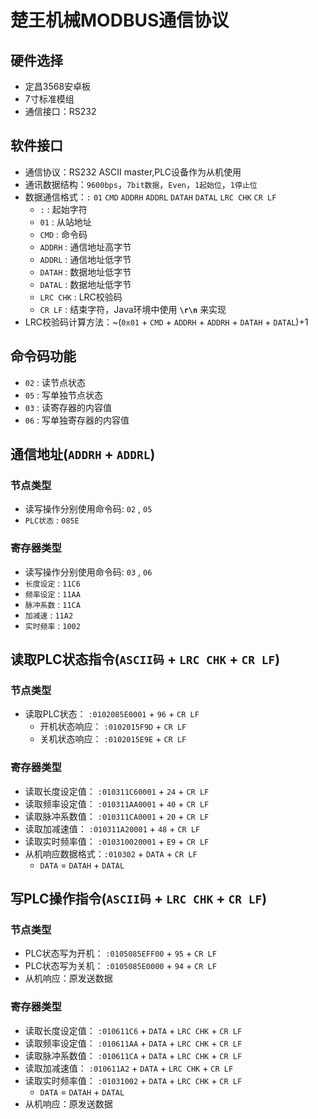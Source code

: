 # 楚王机械MODBUS通信协议

## 硬件选择
- 定昌3568安卓板
- 7寸标准模组
- 通信接口：RS232

## 软件接口
- 通信协议：RS232 ASCII master,PLC设备作为从机使用
- 通讯数据结构：`9600bps`，`7bit数据`，`Even`，`1起始位`，`1停止位`
- 数据通信格式：`:` `01` `CMD` `ADDRH` `ADDRL` `DATAH` `DATAL` `LRC CHK` `CR LF`
  - `:` : 起始字符
  - `01` : 从站地址
  - `CMD` : 命令码
  - `ADDRH` : 通信地址高字节
  - `ADDRL` : 通信地址低字节
  - `DATAH` : 数据地址低字节
  - `DATAL` : 数据地址低字节
  - `LRC CHK` : LRC校验码
  - `CR LF` : 结束字符，Java环境中使用 __`\r\n`__ 来实现
- LRC校验码计算方法：~(`0x01` + `CMD` + `ADDRH` + `ADDRH` + `DATAH` + `DATAL`)+1

## 命令码功能
- `02` : 读节点状态
- `05` : 写单独节点状态
- `03` : 读寄存器的内容值
- `06` : 写单独寄存器的内容值

## 通信地址(`ADDRH` + `ADDRL`)
### 节点类型
- 读写操作分别使用命令码: `02` , `05`
- `PLC状态` : `085E`
### 寄存器类型
- 读写操作分别使用命令码: `03` , `06`
- `长度设定` : `11C6`
- `频率设定` : `11AA`
- `脉冲系数` : `11CA`
- `加减速` : `11A2`
- `实时频率` : `1002`

## 读取PLC状态指令(`ASCII码` + `LRC CHK` + `CR LF`)
### 节点类型
- 读取PLC状态： `:0102085E0001` + `96` + `CR LF`
  - 开机状态响应： `:0102015F9D` + `CR LF`
  - 关机状态响应： `:0102015E9E` + `CR LF`
### 寄存器类型
- 读取长度设定值： `:010311C60001` + `24` + `CR LF`
- 读取频率设定值： `:010311AA0001` + `40` + `CR LF`
- 读取脉冲系数值： `:010311CA0001` + `20` + `CR LF`
- 读取加减速值： `:010311A20001` + `48` + `CR LF`
- 读取实时频率值： `:010310020001` + `E9` + `CR LF`
- 从机响应数据格式：`:010302` + `DATA` + `CR LF`
  - `DATA` = `DATAH` + `DATAL`

## 写PLC操作指令(`ASCII码` + `LRC CHK` + `CR LF`)
### 节点类型
- PLC状态写为开机： `:0105085EFF00` + `95` + `CR LF`
- PLC状态写为关机： `:0105085E0000` + `94` + `CR LF`
- 从机响应：原发送数据
### 寄存器类型
- 读取长度设定值： `:010611C6` + `DATA` + `LRC CHK` + `CR LF`
- 读取频率设定值： `:010611AA` + `DATA` + `LRC CHK` + `CR LF`
- 读取脉冲系数值： `:010611CA` + `DATA` + `LRC CHK` + `CR LF`
- 读取加减速值： `:010611A2` + `DATA` + `LRC CHK` + `CR LF`
- 读取实时频率值： `:01031002` + `DATA` + `LRC CHK` + `CR LF`
  - `DATA` = `DATAH` + `DATAL`
- 从机响应：原发送数据
